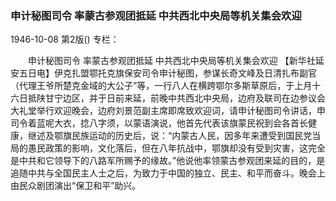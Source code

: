 ### 申计秘图司令  率蒙古参观团抵延  中共西北中央局等机关集会欢迎

1946-10-08
第2版()
专栏：

　　申计秘图司令
    率蒙古参观团抵延
    中共西北中央局等机关集会欢迎
    【新华社延安五日电】伊克扎盟鄂托克旗保安司令申计秘图，参谋长奇文峰及日清扎布副官（代理王爷所楚克金域的大公子”等，一行八人在横跨鄂尔多斯草原后，于上月十六日抵陕甘宁边区，并于日前来延，前晚中共西北中央局，边府及联司在边参议会大礼堂举行欢迎晚会，边府刘景范副主席即席致欢迎词，请申计秘图司令讲话，申司令着蓝呢大衣，捻八字须，以蒙语演说，他首先代表该旗蒙民祝到会各首长健康，继述及鄂旗民族运动的历史后，说：“内蒙古人民，因多年来遭受到国民党当局的愚民政策的影响，文化落后，但在八年抗战中，鄂旗却没有受到灾害，这完全是中共和它领导下的八路军所赐予的缘故。”他说他率领蒙古参观团来延的目的，是追随中共与全国民主人士之后，为致力于中国的独立、民主、和平而奋斗。晚会上由民众剧团演出“保卫和平”助兴。
